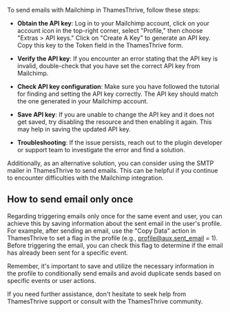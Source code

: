 To send emails with Mailchimp in ThamesThrive, follow these steps:

* __Obtain the API key__: Log in to your Mailchimp account, click on your account icon in the top-right corner,
  select "Profile," then choose "Extras > API keys." Click on "Create A Key" to generate an API key. Copy this key to
  the Token field in the ThamesThrive form.

* __Verify the API key__: If you encounter an error stating that the API key is invalid, double-check that you have set the
  correct API key from Mailchimp.
* __Check API key configuration__: Make sure you have followed the tutorial for finding and setting the API key correctly.
  The API key should match the one generated in your Mailchimp account.

* __Save API key__: If you are unable to change the API key and it does not get saved, try disabling the resource and then
  enabling it again. This may help in saving the updated API key.

* __Troubleshooting__: If the issue persists, reach out to the plugin developer or support team to investigate the error and
  find a solution.

Additionally, as an alternative solution, you can consider using the SMTP mailer in ThamesThrive to send emails. This can be
helpful if you continue to encounter difficulties with the Mailchimp integration.

## How to send email only once

Regarding triggering emails only once for the same event and user, you can achieve this by saving information about the
sent email in the user's profile. For example, after sending an email, use the "Copy Data" action in ThamesThrive to set a
flag in the profile (e.g., profile@aux.sent_email = 1). Before triggering the email, you can check this flag to determine
if the email has already been sent for a specific event.

Remember, it's important to save and utilize the necessary information in the profile to conditionally send emails and
avoid duplicate sends based on specific events or user actions.

If you need further assistance, don't hesitate to seek help from ThamesThrive support or consult with the ThamesThrive
community.
